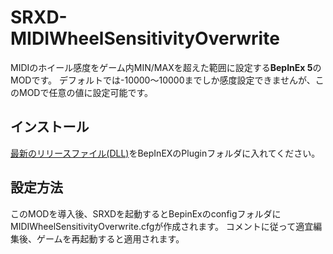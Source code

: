 # SRXD-MIDIWheelSensitivityOverwrite
MIDIのホイール感度をゲーム内MIN/MAXを超えた範囲に設定する**BepInEx 5**のMODです。
デフォルトでは-10000～10000までしか感度設定できませんが、このMODで任意の値に設定可能です。

## インストール
[最新のリリースファイル(DLL)](https://github.com/voltaney/SRXD-MIDIWheelSensitivityOverwrite/releases/latest)をBepInEXのPluginフォルダに入れてください。

## 設定方法
このMODを導入後、SRXDを起動するとBepinExのconfigフォルダにMIDIWheelSensitivityOverwrite.cfgが作成されます。
コメントに従って適宜編集後、ゲームを再起動すると適用されます。
